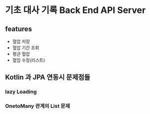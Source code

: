 # 기초 대사 기록 Back End API Server

## features

- 혈압 저장
- 혈압 기간 조회 
- 평균 혈압
- 혈압 수정(리스트)



## Kotlin 과 JPA 연동시 문제점들

### lazy Loading

### OnetoMany 관계의 List 문제 
